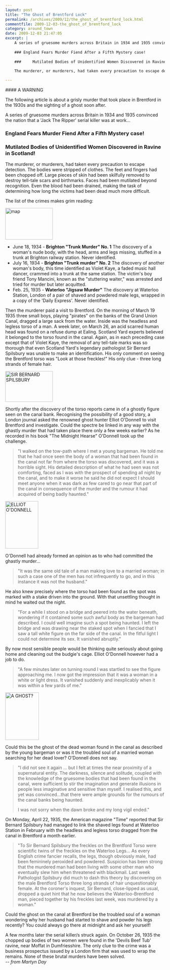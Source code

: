 ```yaml
---
layout: post
title: "The Ghost of Brentford Lock"
permalink: /archives/2009/12/the_ghost_of_brentford_lock.html
commentfile: 2009-12-03-the_ghost_of_brentford_lock
category: around_town
date: 2009-12-03 21:47:05
excerpt: |
    A series of gruesome murders across Britain in 1934 and 1935 convinced the nation that a 'Jack The Ripper' serial killer was at work...
    
    ### England Fears Murder Fiend After a Fifth Mystery case!
    
    ### 	Mutilated Bodies of Unidentified Women Discovered in Ravine in Scotland!
    
    The murderer, or murderers, had taken every precaution to escape detection. The bodies were stripped of clothes. The feet and fingers had been chopped off. Large pieces of skin had been skilfully removed to destroy tell-tale scars and birthmarks. Faces had been mutilated beyond recognition. Even the blood had been drained, making the task of determining how long the victims had been dead much more difficult.

---
```


<div markdown="1" class="box">
#### A WARNING

The following article is about a grisly murder that took place in Brentford in the 1930s and the sighting of a ghost soon after.

</div>
A series of gruesome murders across Britain in 1934 and 1935 convinced the nation that a 'Jack The Ripper' serial killer was at work...

### England Fears Murder Fiend After a Fifth Mystery case!

### Mutilated Bodies of Unidentified Women Discovered in Ravine in Scotland!

The murderer, or murderers, had taken every precaution to escape detection. The bodies were stripped of clothes. The feet and fingers had been chopped off. Large pieces of skin had been skilfully removed to destroy tell-tale scars and birthmarks. Faces had been mutilated beyond recognition. Even the blood had been drained, making the task of determining how long the victims had been dead much more difficult.

The list of the crimes makes grim reading:

<a href="/assets/images/2009/m_map.png" title="See larger version of - map"><img src="/assets/images/2009/m_map_thumb.png" width="150" height="100" alt="map" class="photo right" /></a>

-   June 18, 1934 - **Brighton "Trunk Murder" No. 1**
    The discovery of a woman's nude body, with the head, arms and legs missing, stuffed in a trunk at Brighton railway station. Never identified.
-   July 16, 1934 - **Brighton "Trunk murder" No. 2**
    The discovery of another woman's body, this time identified as Violet Kaye, a faded music hall dancer, crammed into a trunk at the same station. The victim's boy friend Tony Mancini, known as the "stuttering waiter," was arrested and tried for murder but later acquitted.
-   Feb. 25, 1935 - **Waterloo "Jigsaw Murder"**
    The discovery at Waterloo Station, London of a pair of shaved and powdered male legs, wrapped in a copy of the 'Daily Express'. Never identified.

Then the murderer paid a visit to Brentford. On the morning of March 19 1935 three small boys, playing "pirates" on the banks of the Grand Union Canal, dragged a large sack from the water. Inside was the headless and legless torso of a man. A week later, on March 26, an acid scarred human head was found on a refuse dump at Ealing. Scotland Yard experts believed it belonged to the torso found in the canal. Again, as in each preceding case except that of Violet Kaye, the removal of any tell-tale marks was so thorough that even Scotland Yard's legendary pathologist Sir Bernard Spilsbury was unable to make an identification. His only comment on seeing the Brentford torso was "Look at those freckles!" His only clue - three long strands of female hair.

<a href="/assets/images/2009/m_SPILSBURY.png" title="See larger version of - SIR BERNARD SPILSBURY"><img src="/assets/images/2009/m_SPILSBURY_thumb.png" width="150" height="97" alt="SIR BERNARD SPILSBURY" class="photo right" /></a>

Shortly after the discovery of the torso reports came in of a ghostly figure seen on the canal bank. Recognising the possibility of a good story, a London journal asked the renowned ghost hunter Elliot O'Donnell to visit Brentford and investigate. Could the spectre be linked in any way with the ghastly murder that had taken place there only a few weeks earlier? As he recorded in his book "The Midnight Hearse" O'Donnell took up the challenge.

> "I walked on the tow-path where I met a young bargeman. He told me that he had once seen the body of a woman that had been found in the canal not far from where the torso was discovered, and it was a horrible sight. His detailed description of what he had seen was not comforting, faced as I was with the prospect of spending all night by the canal, and to make it worse he said he did not expect I should meet anyone when it was dark as few cared to go near that part of the canal in consequence of the murder and the rumour it had acquired of being badly haunted."

<a href="/assets/images/2009/m_O-DONNELL.png" title="See larger version of - ELLIOT O'DONNELL"><img src="/assets/images/2009/m_O-DONNELL_thumb.png" width="104" height="150" alt="ELLIOT O'DONNELL" class="photo right" /></a>

O'Donnell had already formed an opinion as to who had committed the ghastly murder...

> "It was the same old tale of a man making love to a married woman; in such a case one of the men has not infrequently to go, and in this instance it was not the husband."

He also knew precisely where the torso had been found as the spot was marked with a stake driven into the ground. With that unsettling thought in mind he waited out the night.

> "For a while I stood on a bridge and peered into the water beneath, wondering if it contained some such awful body as the bargeman had described. I could well imagine such a spot being haunted. I left the bridge and was drawing near the staked spot when I fancied that I saw a tall white figure on the far side of the canal. In the fitful light I could not determine its sex. It vanished abruptly."

By now most sensible people would be thinking quite seriously about going home and cleaning out the budgie's cage. Elliot O'Donnell however had a job to do.

> "A few minutes later on turning round I was startled to see the figure approaching me. I now got the impression that it was a woman in a white or light dress. It vanished suddenly and inexplicably when it was within a few yards of me."

<a href="/assets/images/2009/m_GHOST.png" title="See larger version of - A GHOST?"><img src="/assets/images/2009/m_GHOST_thumb.png" width="106" height="150" alt="A GHOST?" class="photo right" /></a>

Could this be the ghost of the dead woman found in the canal as described by the young bargeman or was it the troubled soul of a married woman searching for her dead lover? O'Donnell does not say.

> "I did not see it again ... but I felt at times the near proximity of a supernatural entity. The darkness, silence and solitude, coupled with the knowledge of the gruesome bodies that had been found in the canal, were sufficient to stir the imagination and generate illusions in people less imaginative and sensitive than myself. I realised this, and yet was convinced...that there were ample grounds for the rumours of the canal banks being haunted.
> 
>  I was not sorry when the dawn broke and my long vigil ended."
> 
 On Monday, April 22, 1935, the American magazine "Time" reported that Sir Bernard Spilsbury had managed to link the shaved legs found at Waterloo Station in February with the headless and legless torso dragged from the canal in Brentford a month earlier.

> "To Sir Bernard Spilsbury the freckles on the Brentford Torso were scientific twins of the freckles on the Waterloo Legs... As every English crime fancier recalls, the legs, though obviously male, had been femininely peroxided and powdered. Suspicion has been strong that the murdered man had been living with some other man who eventually slew him when threatened with blackmail. Last week Pathologist Spilsbury did much to dash this theory by discovering on the male Brentford Torso three long strands of hair unquestionably female. At the coroner's inquest, Sir Bernard, close-lipped as usual, dropped a quiet hint that he now believes the Waterloo-Brentford man, pieced together by his freckles last week, was murdered by a woman."

Could the ghost on the canal at Brentford be the troubled soul of a woman wondering why her husband had started to shave and powder his legs recently? You could always go there at midnight and ask her yourself!

<div markdown="1" class="box">
A few months later the serial killer/s struck again. On October 26, 1935 the chopped up bodies of two women were found in the 'Devils Beef Tub' ravine, near Moffat in Dumfriesshire. The only clue to the crime was a business prospectus issued by a London firm that was used to wrap the remains. None of these brutal murders have been solved.

</div>
<cite>-- from Martyn Day</cite>
